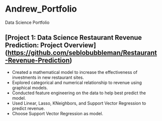 # Andrew_Portfolio
Data Science Portfolio

## [Project 1: Data Science Restaurant Revenue Prediction: Project Overview] (https://github.com/seblobubbleman/Restaurant-Revenue-Prediction) 
* Created a mathematical model to increase the effectiveness of investments in new restaurant sites.
* Explored categorical and numerical relationship to revenue using graphical models. 
* Conducted feature engineering on the data to help best predict the model. 
* Used Linear, Lasso, KNeighbors, and Support Vector Regression to predict revenue.
* Choose Support Vector Regression as model.
